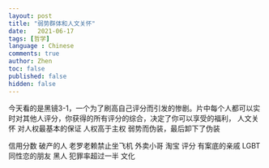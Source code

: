 ```yaml
---
layout: post
title: "弱势群体和人文关怀"
date:   2021-06-17
tags: [哲学]
language : Chinese
comments: true
author: Zhen
toc: false
published: false
hidden: false
---
```

今天看的是黑镜3-1，一个为了刷高自己评分而引发的惨剧。片中每个人都可以实时对其他人评分，你获得的所有评分的综合，决定了你可以享受的福利，
人文关怀 对人权最基本的保证 人权高于主权
弱势而伪装，最后卸下了伪装



信用分数 破产的人 老罗老赖禁止坐飞机
外卖小哥 淘宝 评分
有案底的亲戚
LGBT 同性恋的朋友
黑人 犯罪率超过一半 文化



<!--stackedit_data:
eyJoaXN0b3J5IjpbLTI0NjUxMjg2MiwtMTQ2NDI1MDAxMF19
-->